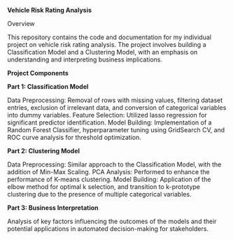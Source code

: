 **Vehicle Risk Rating Analysis**

Overview

This repository contains the code and documentation for my individual project on vehicle risk rating analysis. The project involves building a Classification Model and a Clustering Model, with an emphasis on understanding and interpreting business implications.

**Project Components**

**Part 1: Classification Model**

Data Preprocessing: Removal of rows with missing values, filtering dataset entries, exclusion of irrelevant data, and conversion of categorical variables into dummy variables.
Feature Selection: Utilized lasso regression for significant predictor identification.
Model Building: Implementation of a Random Forest Classifier, hyperparameter tuning using GridSearch CV, and ROC curve analysis for threshold optimization.

**Part 2: Clustering Model**

Data Preprocessing: Similar approach to the Classification Model, with the addition of Min-Max Scaling.
PCA Analysis: Performed to enhance the performance of K-means clustering.
Model Building: Application of the elbow method for optimal k selection, and transition to k-prototype clustering due to the presence of multiple categorical variables.

**Part 3: Business Interpretation**

Analysis of key factors influencing the outcomes of the models and their potential applications in automated decision-making for stakeholders.
